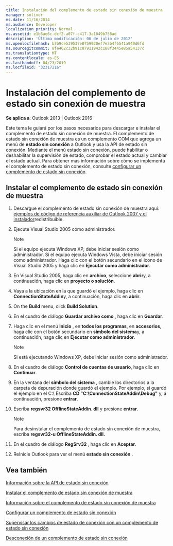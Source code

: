 ```yaml
---
title: Instalación del complemento de estado sin conexión de muestra
manager: soliver
ms.date: 11/16/2014
ms.audience: Developer
localization_priority: Normal
ms.assetid: e1b6ae6c-dcf2-a07f-c417-3a1049b758ad
description: 'Última modificación: 06 de julio de 2012'
ms.openlocfilehash: b7b9ce539537e0759020ef7e3b4f6541a940d6fd
ms.sourcegitcommit: 8fe462c32b91c87911942c188f3445e85a54137c
ms.translationtype: MT
ms.contentlocale: es-ES
ms.lasthandoff: 04/23/2019
ms.locfileid: "32317216"
---
```

# <a name="installing-the-sample-offline-state-add-in"></a>Instalación del complemento de estado sin conexión de muestra

  
  
**Se aplica a**: Outlook 2013 | Outlook 2016 
  
Este tema le guiará por los pasos necesarios para descargar e instalar el complemento de estado sin conexión de muestra. El complemento de estado sin conexión de muestra es un complemento COM que agrega un menú de **estado sin conexión** a Outlook y usa la API de estado sin conexión. Mediante el menú estado sin conexión, puede habilitar o deshabilitar la supervisión de estado, comprobar el estado actual y cambiar el estado actual. Para obtener más información sobre cómo se implementa el complemento de estado sin conexión, consulte [configurar un complemento de estado sin conexión](setting-up-an-offline-state-add-in.md).
  
## <a name="install-the-sample-offline-state-add-in"></a>Instalar el complemento de estado sin conexión de muestra

1. Descargue el complemento de estado sin conexión de muestra aquí: [ejemplos de código de referencia auxiliar de Outlook 2007 y el instalador](https://www.microsoft.com/en-us/download/details.aspx?id=24102)redistribuible.
    
2. Ejecute Visual Studio 2005 como administrador.
    
    > [!NOTE]
    > Si el equipo ejecuta Windows XP, debe iniciar sesión como administrador. Si el equipo ejecuta Windows Vista, debe iniciar sesión como administrador. Haga clic con el botón secundario en el icono de Visual Studio 2005 y haga clic en **Ejecutar como administrador**. 
  
3. En Visual Studio 2005, haga clic en **archivo**, seleccione **abrir**y, a continuación, haga clic en **proyecto o solución**.
    
4. Vaya a la ubicación en la que guardó el ejemplo, haga clic en **ConnectionStateAddin**y, a continuación, haga clic en **abrir**.
    
5. On the **Build** menu, click **Build Solution**.
    
6. En el cuadro de diálogo **Guardar archivo como** , haga clic en **Guardar**.
    
7. Haga clic en el menú **Inicio** , en **todos los programas**, en **accesorios**, haga clic con el botón secundario en **símbolo del sistema**y, a continuación, haga clic en **Ejecutar como administrador**.
    
    > [!NOTE]
    > Si está ejecutando Windows XP, debe iniciar sesión como administrador. 
  
8. En el cuadro de diálogo **Control de cuentas de usuario**, haga clic en **Continuar**.
    
9. En la ventana del **símbolo del sistema** , cambie los directorios a la carpeta de depuración donde guardó el ejemplo. Por ejemplo, si guardó el ejemplo en el C:\ Escriba **CD "C:\ConnectionStateAddin\Debug"** y, a continuación, presione **entrar**. 
    
10. Escriba **regsvr32 OfflineStateAddin. dll** y presione **entrar**. 
    
    > [!NOTE]
    > Para desinstalar el complemento de estado sin conexión de muestra, escriba **regsvr32-u OfflineStateAddin. dll.**
  
11. En el cuadro de diálogo **RegSrv32** , haga clic en **Aceptar**.
    
12. ReInicie Outlook para ver el menú **estado sin conexión** . 
    
## <a name="see-also"></a>Vea también



[Información sobre la API de estado sin conexión](about-the-offline-state-api.md)
  
[Instalar el complemento de estado sin conexión de muestra](installing-the-sample-offline-state-add-in.md)
  
[Información sobre el complemento de estado sin conexión de muestra](about-the-sample-offline-state-add-in.md)
  
[Configurar un complemento de estado sin conexión](setting-up-an-offline-state-add-in.md)
  
[Supervisar los cambios de estado de conexión con un complemento de estado sin conexión](monitoring-connection-state-changes-using-an-offline-state-add-in.md)
  
[Desconexión de un complemento de estado sin conexión](disconnecting-an-offline-state-add-in.md)

